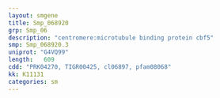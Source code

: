 ```yaml
---
layout: smgene
title: Smp_068920
grp: Smp_06
description: "centromere:microtubule binding protein cbf5"
smp: Smp_068920.3
uniprot: "G4VQ99"
length:   609
cdd: "PRK04270, TIGR00425, cl06897, pfam08068"
kk: K11131
categories: sm
---
```


